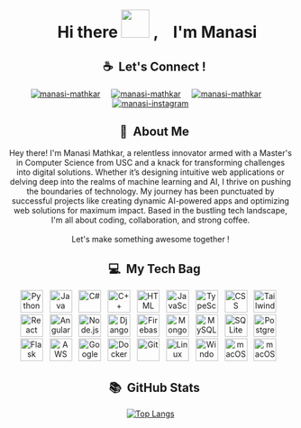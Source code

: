 
<div id="user-content-toc" align="center">
    <ul>
        <summary><h1> Hi there <img src="https://media.giphy.com/media/hvRJCLFzcasrR4ia7z/giphy.gif" width="50"> , &nbsp;&nbsp; I'm Manasi</h1></summary>
    </ul>
</div>


<div id="user-content-toc" align="center">
    <ul>
        <summary><h2>☕&nbsp;&nbsp;Let's Connect !&nbsp;&nbsp;</h2> </summary>
    </ul>
    <p align="center">
        <a href="https://www.linkedin.com/in/manasi-mathkar/" target="_blank"><img align="center" src="https://img.shields.io/badge/Portfolio-0067B5?style=for-the-badge&logo=linkedin&logoColor=white&height=40" alt="manasi-mathkar" /></a>
    &nbsp;&nbsp;&nbsp;
        <a href="https://www.linkedin.com/in/manasi-mathkar/" target="_blank"><img align="center" src="https://img.shields.io/badge/LinkedIn-0077B5?style=for-the-badge&logo=linkedin&logoColor=white&height=40" alt="manasi-mathkar" /></a>
    &nbsp;&nbsp;&nbsp;
        <a href="mailto:manasimathkar03@gmail.com" target="_blank"> <img align="center" src='https://img.shields.io/badge/Email-c14438?style=for-the-badge&logo=Gmail&logoColor=white&link=mailto:manasimathkar03@gmail.com&height=40' alt="manasi-mathkar" /></a>
         &nbsp;&nbsp;&nbsp;
        <a href="https://www.instagram.com/pig.caso/" target="_blank"> <img align="center" src='https://img.shields.io/badge/Instagram-E4405F?style=for-the-badge&logo=instagram&logoColor=white&height=40' alt="manasi-instagram" /></a>
    </p>
</div>

<div id="user-content-toc" align="center">
    <ul>
        <summary><h2>🚀&nbsp;&nbsp;About Me&nbsp;&nbsp;</h2> </summary>
    </ul>
    <p>
        Hey there! I'm Manasi Mathkar, a relentless innovator armed with a Master's in Computer Science from USC and a knack for transforming challenges into digital solutions. Whether it’s designing intuitive web applications or delving deep into the realms of machine learning and AI, I thrive on pushing the boundaries of technology. My journey has been punctuated by successful projects like creating dynamic AI-powered apps and optimizing web solutions for maximum impact. Based in the bustling tech landscape, I'm all about coding, collaboration, and strong coffee. <br><br>Let's make something awesome together !
    </p>
</div>


<div id="user-content-toc" align="center">
    <ul>
        <summary><h2>💻&nbsp;&nbsp;My Tech Bag&nbsp;&nbsp;</h2> </summary>
    </ul>
    <p align='center'>
        <img src="https://img.icons8.com/color/452/python--v1.png" alt="Python" width="40" height="40"/> &nbsp;
        <img src="https://img.icons8.com/color/452/java-coffee-cup-logo.png" alt="Java" width="40" height="40"/> &nbsp;
        <img src="https://seeklogo.com/images/C/c-sharp-c-logo-02F17714BA-seeklogo.com.png" alt="C#" width="40" height="40"/> &nbsp;
        <img src="https://img.icons8.com/color/452/c-plus-plus-logo.png" alt="C++" width="40" height="40"/> &nbsp;
        <img src="https://img.icons8.com/color/452/html-5.png" alt="HTML" width="40" height="40"/> &nbsp;
        <img src="https://img.icons8.com/color/452/javascript--v1.png" alt="JavaScript" width="40" height="40"/> &nbsp;
        <img src="https://cdn.worldvectorlogo.com/logos/typescript.svg" alt="TypeScript" width="40" height="40"/> &nbsp;
        <img src="https://img.icons8.com/color/452/css3.png" alt="CSS" width="40" height="40"/> &nbsp;
        <img src="https://cdn.worldvectorlogo.com/logos/tailwind-css-2.svg" alt="Tailwind CSS" width="40" height="40"/> &nbsp;
        <img src="https://www.vectorlogo.zone/logos/reactjs/reactjs-icon.svg" alt="React" width="40" height="40"/> &nbsp;
        <img src="https://img.icons8.com/color/452/angularjs.png" alt="Angular" width="40" height="40"/> &nbsp;
        <img src="https://img.icons8.com/color/452/nodejs.png" alt="Node.js" width="40" height="40"/> &nbsp;
        <img src="https://img.icons8.com/color/452/django.png" alt="Django" width="40" height="40"/> &nbsp;
        <img src="https://img.icons8.com/color/452/firebase.png" alt="Firebase" width="40" height="40"/> &nbsp;
        <img src="https://img.icons8.com/color/452/mongodb.png" alt="MongoDB" width="40" height="40"/> &nbsp;
        <img src="https://img.icons8.com/color/452/mysql-logo.png" alt="MySQL" width="40" height="40"/> &nbsp;
        <img src="https://img.icons8.com/?size=100&id=VMRAbKfEzssG&format=png&color=FFFFFF" alt="SQLite" width="40" height="40"/> &nbsp;
        <img src="https://img.icons8.com/color/452/postgreesql.png" alt="PostgreSQL" width="40" height="40"/> &nbsp;
        <img src="https://img.icons8.com/?size=100&id=MHcMYTljfKOr&format=png&color=FFFFFF" alt="Flask" width="40" height="40"/> &nbsp;
        <img src="https://img.icons8.com/color/452/amazon-web-services.png" alt="AWS" width="40" height="40"/> &nbsp;
        <img src="https://img.icons8.com/fluency/452/google-cloud.png" alt="Google Cloud" width="40" height="40"/> &nbsp;
        <img src="https://img.icons8.com/color/452/docker.png" alt="Docker" width="40" height="40"/> &nbsp;
        <img src="https://img.icons8.com/color/452/git.png" alt="Git" width="40" height="40"/> &nbsp;
        <img src="https://img.icons8.com/color/452/linux.png" alt="Linux" width="40" height="40"/> &nbsp;
        <img src="https://img.icons8.com/color/452/windows-logo.png" alt="Windows" width="40" height="40"/> &nbsp;
        <img src="https://img.icons8.com/color/452/mac-os.png" alt="macOS" width="40" height="40"/> &nbsp;
        <img src="https://img.icons8.com/?size=100&id=ezj3zaVtImPg&format=png&color=000000" alt="macOS" width="40" height="40"/> &nbsp;
</p>
    </p>
</div>

<div id="user-content-toc" align="center">
    <ul>
        <summary><h2>📚&nbsp;&nbsp;GitHub Stats&nbsp;&nbsp;</h2> </summary>
    </ul>
    
[![Top Langs](https://github-readme-stats.vercel.app/api/top-langs/?username=manasimathkar&layout=compact&theme=dark&hide=dart,MakeFile&langs_count=8)](https://github.com/manasimathkar/github-readme-stats)
</div>




